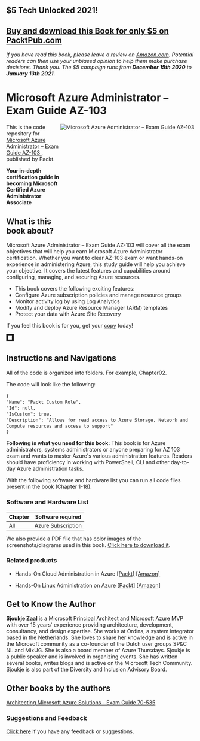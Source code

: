 ## $5 Tech Unlocked 2021!
[Buy and download this Book for only $5 on PacktPub.com](https://www.packtpub.com/product/microsoft-azure-administrator-exam-guide-az-103/9781838829025)
-----
*If you have read this book, please leave a review on [Amazon.com](https://www.amazon.com/gp/product/1838829024).     Potential readers can then use your unbiased opinion to help them make purchase decisions. Thank you. The $5 campaign         runs from __December 15th 2020__ to __January 13th 2021.__*

# Microsoft Azure Administrator – Exam Guide AZ-103 

<a href="https://www.packtpub.com/in/networking-and-servers/microsoft-azure-administrator-exam-guide-az-103?utm_source=github&utm_medium=repository&utm_campaign=9781838829025"><img src="https://www.packtpub.com/media/catalog/product/cache/e4d64343b1bc593f1c5348fe05efa4a6/b/1/b14606.png" alt="Microsoft Azure Administrator – Exam Guide AZ-103 " height="256px" align="right"></a>

This is the code repository for [Microsoft Azure Administrator – Exam Guide AZ-103 ](https://www.packtpub.com/in/networking-and-servers/microsoft-azure-administrator-exam-guide-az-103?utm_source=github&utm_medium=repository&utm_campaign=9781838829025), published by Packt.

**Your in-depth certification guide in becoming Microsoft Certified Azure Administrator Associate**

## What is this book about?
Microsoft Azure Administrator – Exam Guide AZ-103 will cover all the exam objectives that will help you earn Microsoft Azure Administrator certification. Whether you want to clear AZ-103 exam or want hands-on experience in administering Azure, this study guide will help you achieve your objective. It covers the latest features and capabilities around configuring, managing, and securing Azure resources.

* This book covers the following exciting features:
* Configure Azure subscription policies and manage resource groups 
* Monitor activity log by using Log Analytics 
* Modify and deploy Azure Resource Manager (ARM) templates 
* Protect your data with Azure Site Recovery 
 

If you feel this book is for you, get your [copy](https://www.amazon.com/dp/1838829024) today!

<a href="https://www.packtpub.com/?utm_source=github&utm_medium=banner&utm_campaign=GitHubBanner"><img src="https://raw.githubusercontent.com/PacktPublishing/GitHub/master/GitHub.png" 
alt="https://www.packtpub.com/" border="5" /></a>

## Instructions and Navigations
All of the code is organized into folders. For example, Chapter02.

The code will look like the following:
```
{
"Name": "Packt Custom Role",
"Id": null,
"IsCustom": true,
"Description": "Allows for read access to Azure Storage, Network and
Compute resources and access to support"
}
```

**Following is what you need for this book:**
This book is for Azure administrators, systems administrators or anyone preparing for AZ 103 exam and wants to master Azure's various administration features. Readers should have proficiency in working with PowerShell, CLI and other day-to-day Azure administration tasks.

With the following software and hardware list you can run all code files present in the book (Chapter 1-18).
### Software and Hardware List
| Chapter | Software required | 
| -------- | ------------------------------------ | 
| All | Azure Subscription |

We also provide a PDF file that has color images of the screenshots/diagrams used in this book. [Click here to download it](https://static.packt-cdn.com/downloads/9781838829025_ColorImages.pdf).

### Related products
* Hands-On Cloud Administration in Azure  [[Packt]](https://www.packtpub.com/in/virtualization-and-cloud/hands-cloud-administration-azure?utm_source=github&utm_medium=repository&utm_campaign=9781789134964) [[Amazon]](https://www.amazon.com/dp/178913496X)

* Hands-On Linux Administration on Azure  [[Packt]](https://www.packtpub.com/in/virtualization-and-cloud/hands-linux-administration-azure?utm_source=github&utm_medium=repository&utm_campaign=) [[Amazon]](https://www.amazon.com/dp/1789130964)


## Get to Know the Author
**Sjoukje Zaal**
 is a Microsoft Principal Architect and Microsoft Azure MVP with over 15 years' experience providing architecture, development, consultancy, and design expertise. She works at Ordina, a system integrator based in the Netherlands.
She loves to share her knowledge and is active in the Microsoft community as a co-founder of the Dutch user groups SP&C NL and MixUG. She is also a board member of Azure Thursdays. Sjoukje is a public speaker and is involved in organizing events. She has written several books, writes blogs and is active on the Microsoft Tech Community. Sjoukje is also part of the Diversity and Inclusion Advisory Board.


## Other books by the authors
[Architecting Microsoft Azure Solutions - Exam Guide 70-535](https://www.packtpub.com/virtualization-and-cloud/architecting-microsoft-azure-solutions-exam-guide-70-535?utm_source=github&utm_medium=repository&utm_campaign=9781788991735)

### Suggestions and Feedback
[Click here](https://docs.google.com/forms/d/e/1FAIpQLSdy7dATC6QmEL81FIUuymZ0Wy9vH1jHkvpY57OiMeKGqib_Ow/viewform) if you have any feedback or suggestions.


